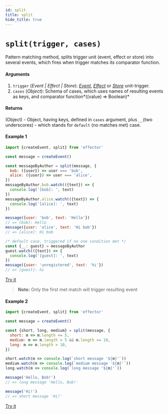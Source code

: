 ```yaml
---
id: split
title: split
hide_title: true
---
```


# `split(trigger, cases)`

Pattern matching method, splits trigger unit (event, effect or store) into several events, which fires when trigger matches its comparator function.

#### Arguments

1. `trigger` (_Event | Effect | Store_): [_Event_](Event.md), [_Effect_](Effect.md) or [_Store_](Store.md) unit-trigger.
2. `cases` (_Object_): Schema of cases, which uses names of resulting events as keys, and comparator function*((value) => Boolean)*

#### Returns

(Object) - Object, having keys, defined in `cases` argument, plus `__`(two underscores) - which stands for `default` (no matches met) case.

#### Example 1

```js try
import {createEvent, split} from 'effector'

const message = createEvent()

const messageByAuthor = split(message, {
  bob: ({user}) => user === 'bob',
  alice: ({user}) => user === 'alice',
})
messageByAuthor.bob.watch(({text}) => {
  console.log('[bob]: ', text)
})
messageByAuthor.alice.watch(({text}) => {
  console.log('[alice]: ', text)
})

message({user: 'bob', text: 'Hello'})
// => [bob]: Hello
message({user: 'alice', text: 'Hi bob'})
// => [alice]: Hi bob

/* default case, triggered if no one condition met */
const {__: guest} = messageByAuthor
guest.watch(({text}) => {
  console.log('[guest]: ', text)
})
message({user: 'unregistered', text: 'hi'})
// => [guest]: hi
```

[Try it](https://share.effector.dev/QXZsR5yM)

> **Note:** Only the first met match will trigger resulting event

#### Example 2

```js try
import {createEvent, split} from 'effector'

const message = createEvent()

const {short, long, medium} = split(message, {
  short: m => m.length <= 5,
  medium: m => m.length > 5 && m.length <= 10,
  long: m => m.length > 10,
})

short.watch(m => console.log(`short message '${m}'`))
medium.watch(m => console.log(`medium message '${m}'`))
long.watch(m => console.log(`long message '${m}'`))

message('Hello, Bob!')
// => long message 'Hello, Bob!'

message('Hi!')
// => short message 'Hi!'
```

[Try it](https://share.effector.dev/ke2tM78I)
